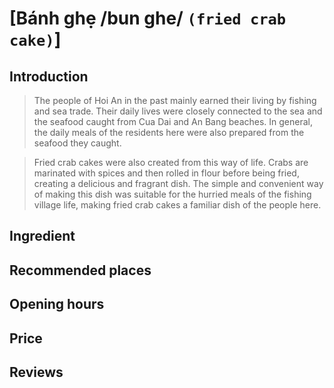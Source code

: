 # [Bánh ghẹ /bun ghe/ `(fried crab cake)`]

## Introduction
> The people of Hoi An in the past mainly earned their living by fishing and sea trade. Their daily lives were closely connected to the sea and the seafood caught from Cua Dai and An Bang beaches. In general, the daily meals of the residents here were also prepared from the seafood they caught.

> Fried crab cakes were also created from this way of life. Crabs are marinated with spices and then rolled in flour before being fried, creating a delicious and fragrant dish. The simple and convenient way of making this dish was suitable for the hurried meals of the fishing village life, making fried crab cakes a familiar dish of the people here.

## Ingredient

## Recommended places

## Opening hours

## Price

## Reviews
